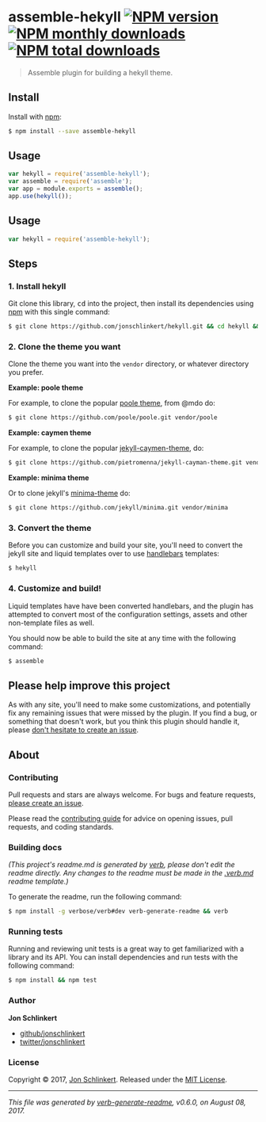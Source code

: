 # assemble-hekyll [![NPM version](https://img.shields.io/npm/v/assemble-hekyll.svg?style=flat)](https://www.npmjs.com/package/assemble-hekyll) [![NPM monthly downloads](https://img.shields.io/npm/dm/assemble-hekyll.svg?style=flat)](https://npmjs.org/package/assemble-hekyll) [![NPM total downloads](https://img.shields.io/npm/dt/assemble-hekyll.svg?style=flat)](https://npmjs.org/package/assemble-hekyll)

> Assemble plugin for building a hekyll theme.

## Install

Install with [npm](https://www.npmjs.com/):

```sh
$ npm install --save assemble-hekyll
```

## Usage

```js
var hekyll = require('assemble-hekyll');
var assemble = require('assemble');
var app = module.exports = assemble();
app.use(hekyll());
```

## Usage

```js
var hekyll = require('assemble-hekyll');
```

## Steps

### 1. Install hekyll

Git clone this library, <kbd>cd</kbd> into the project, then install its dependencies using [npm](https://www.npmjs.com) with this single command:

```sh
$ git clone https://github.com/jonschlinkert/hekyll.git && cd hekyll && npm install hekyll
```

### 2. Clone the theme you want

Clone the theme you want into the `vendor` directory, or whatever directory you prefer.

**Example: poole theme**

For example, to clone the popular [poole theme](https://github.com/poole/poole), from @mdo do:

```sh
$ git clone https://github.com/poole/poole.git vendor/poole
```

**Example: caymen theme**

For example, to clone the popular [jekyll-caymen-theme](https://github.com/pietromenna/jekyll-cayman-theme), do:

```sh
$ git clone https://github.com/pietromenna/jekyll-cayman-theme.git vendor/caymen
```

**Example: minima theme**

Or to clone jekyll's [minima-theme](https://github.com/jekyll/minima) do:

```sh
$ git clone https://github.com/jekyll/minima.git vendor/minima
```

### 3. Convert the theme

Before you can customize and build your site, you'll need to convert the jekyll site and liquid templates over to use [handlebars](http://www.handlebarsjs.com/) templates:

```sh
$ hekyll
```

### 4. Customize and build!

Liquid templates have have been converted handlebars, and the plugin has attempted to convert most of the configuration settings, assets and other non-template files as well.

You should now be able to build the site at any time with the following command:

```sh
$ assemble
```

## Please help improve this project

As with any site, you'll need to make some customizations, and potentially fix any remaining issues that were missed by the plugin. If you find a bug, or something that doesn't work, but you think this plugin should handle it, please [don't hesitate to create an issue](../../issues/new).

## About

### Contributing

Pull requests and stars are always welcome. For bugs and feature requests, [please create an issue](../../issues/new).

Please read the [contributing guide](.github/contributing.md) for advice on opening issues, pull requests, and coding standards.

### Building docs

_(This project's readme.md is generated by [verb](https://github.com/verbose/verb-generate-readme), please don't edit the readme directly. Any changes to the readme must be made in the [.verb.md](.verb.md) readme template.)_

To generate the readme, run the following command:

```sh
$ npm install -g verbose/verb#dev verb-generate-readme && verb
```

### Running tests

Running and reviewing unit tests is a great way to get familiarized with a library and its API. You can install dependencies and run tests with the following command:

```sh
$ npm install && npm test
```

### Author

**Jon Schlinkert**

* [github/jonschlinkert](https://github.com/jonschlinkert)
* [twitter/jonschlinkert](https://twitter.com/jonschlinkert)

### License

Copyright © 2017, [Jon Schlinkert](https://github.com/jonschlinkert).
Released under the [MIT License](LICENSE).

***

_This file was generated by [verb-generate-readme](https://github.com/verbose/verb-generate-readme), v0.6.0, on August 08, 2017._